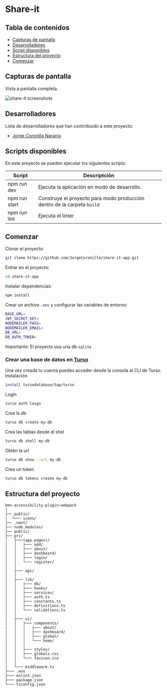 # Share-it


## Tabla de contenidos

-   [Capturas de pantalla](#capturas-de-pantalla)
-   [Desarrolladores](#desarrolladores)
-   [Script disponibles](#scripts-disponibles)
-   [Estructura del proyecto](#estructura-del-proyecto)
-   [Comenzar](#comenzar)

## Capturas de pantalla

Vista a pantalla completa.

![share-it screenshots](https://i.ibb.co/480VZMp/shareit-screenshots.png)


## Desarrolladores

Lista de desarrolladores que han contrribuido a este proyecto:

-   [Jorge Coronilla Naranjo](https://www.linkedin.com/in/jorge-coronilla-naranjo-20019376/)

## Scripts disponibles
En este proyecto se pueden ejecutar los siguientes scripts:

| Script                                    | Descriptción                                                                         |
| ----------------------------------------- | ------------------------------------------------------------------------------------ |
| npm run dev                               | Ejecuta la aplicación en modo de desarrollo.                                         |
| npm run start                             | Construye el proyecto para modo producción dentro de la carpeta `build`              |
| npm run lint                              | Ejecuta el linter                                                                    |



## Comenzar

Clonar el proyecto:
```sh
git clone https://github.com/JorgeCoronilla/share-it-app.git
```

Entrar en el proyecto:
```sh
cd share-it-app
```

Instalar dependencias:
```sh
npm install
```

Crear un archivo `.env` y configurar las variables de entorno:

```sh
BASE_URL=
JWT_SECRET_KEY=
NODEMAILER_PASS=
NODEMAILER_EMAIL=
DB_URL=
DB_AUTH_TOKEN=
```

Importante: El proyecto usa una db `sqlite`

### Crear una base de datos en [Turso](https://turso.tech/app)

Una vez creada tu cuenta puedes acceder desde la consola al CLI de Turso.
Instalación
```sh
install tursodatabase/tap/turso
```
Login
```sh 
turso auth loign
```

Crea la db
```sh 
turso db create my-db
```

Crea las tablas desde el shel
```sh
turso db shell my-db
```

Obtén la url
```sh
turso db show --url my-db
```

Crea un token
```sh
turso db tokens create my-db
```


## Estructura del proyecto

```
bmv-accessibility-plugin-webpack
|
├── public/
│  └─── icons/
├── .next/
├── node_modules/
├── public/
├── prc/
│   ├───(app-pages)/
│   │   ├─── add/
│   │   ├─── about/
│   │   ├─── dashboard/
│   │   ├─── login/
│   │   └─── register/
│   │ 
│   ├─── api/
│   │ 
│   ├─── lib/
│   │   ├─── db/
│   │   ├─── hooks/
│   │   ├─── services/
│   │   ├─── auth.ts
│   │   ├─── constants.ts
│   │   ├─── definitions.ts
│   │   └─── validations.ts
│   │ 
│   ├─── ui/
│   │   ├─── components/
|   │   │   ├─── about/
|   │   │   ├─── dashboard/
|   │   │   ├─── global/
│   │   │   └─── home/
│   │   │ 
│   │   ├─── styles/
│   │   ├─── globals.css
│   │   └─── favicon.ico
│   │ 
│   └─── middleware.ts
├─── .env
├─── eslint.json
├─── package.json
└─── tsconfig.json
```
                                                    
